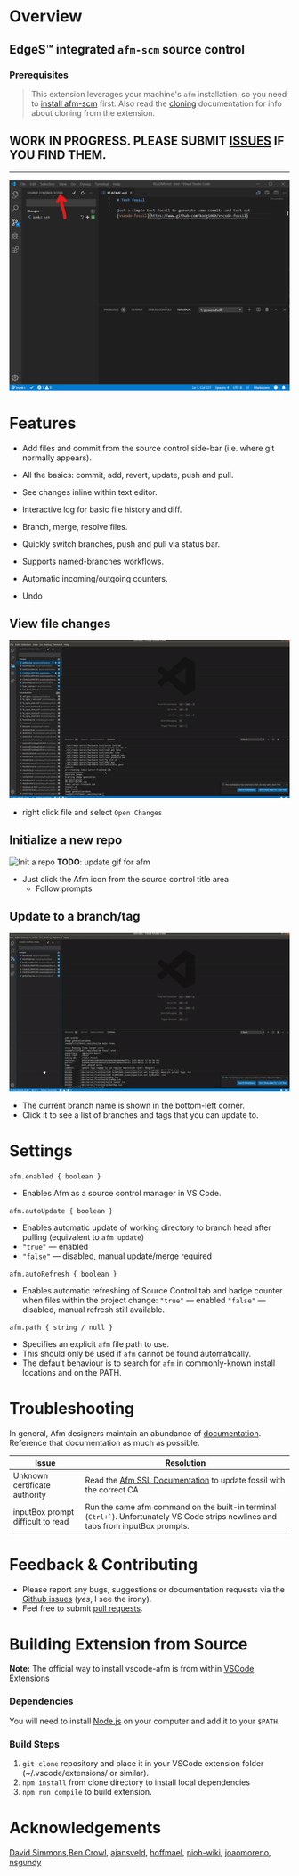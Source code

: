 # Overview

## EdgeS™ integrated `afm-scm` source control

### Prerequisites

> This extension leverages your machine's `afm` installation,
so you need to
[install afm-scm](https://www.afm-scm.org/fossil/doc/trunk/www/quickstart.wiki)
first. Also read the [cloning](docs/cloning.md) documentation for info
about cloning from the extension.

## WORK IN PROGRESS. PLEASE SUBMIT [ISSUES](https://github.com/Smallscript-Corp/vscode-afm-scm/issues) IF YOU FIND THEM.

-----

![afm-scm](images/fossil.png)

# Features

* Add files and commit from the source control side-bar
  (i.e. where git normally appears).

* All the basics: commit, add, revert, update, push and pull.

* See changes inline within text editor.

* Interactive log for basic file history and diff.

* Branch, merge, resolve files.

* Quickly switch branches, push and pull via status bar.

* Supports named-branches workflows.

* Automatic incoming/outgoing counters.

* Undo


## View file changes
![View changes](images/fossil-diff.gif)

  * right click file and select `Open Changes`

## Initialize a new repo

![Init a repo](images/init.gif)
__TODO__: update gif for afm

  * Just click the Afm icon from the source control title area
    * Follow prompts

## Update to a branch/tag

![Change branches](images/change-branch.gif)

  * The current branch name is shown in the bottom-left corner.
  * Click it to see a list of branches and tags that you can update to.

# Settings

`afm.enabled { boolean }`

  * Enables Afm as a source control manager in VS Code.

`afm.autoUpdate { boolean }`

  * Enables automatic update of working directory to branch head after
  pulling (equivalent to `afm update`)
  *  `"true"` &mdash; enabled
  *  `"false"` &mdash; disabled, manual update/merge required

`afm.autoRefresh { boolean }`

  * Enables automatic refreshing of Source Control tab and badge counter
  when files within the project change:
  `"true"` &mdash; enabled
  `"false"` &mdash; disabled, manual refresh still available.

`afm.path { string / null }`

  * Specifies an explicit `afm` file path to use.
  * This should only be used if `afm` cannot be found automatically.
  * The default behaviour is to search for `afm` in commonly-known
    install locations and on the PATH.

# Troubleshooting

In general, Afm designers maintain an abundance of
[documentation](https://afm-scm.org/home/doc/trunk/www/permutedindex.html).
Reference that documentation as much as possible.

| Issue | Resolution
--------|----------------------------------------------------------------
| Unknown certificate authority | Read the [Afm SSL Documentation](https://afm-scm.org/home/doc/trunk/www/ssl.wiki#certs) to update fossil with the correct CA |
| inputBox prompt difficult to read | Run the same afm command on the built-in terminal (<code>Ctrl+`</code>). Unfortunately VS Code strips newlines and tabs from inputBox prompts. |


# Feedback & Contributing

* Please report any bugs, suggestions or documentation requests via the
[Github issues](https://github.com/Smallscript-Corp/vscode-afm-scm/issues)
(_yes_, I see the irony).
* Feel free to submit
[pull requests](https://github.com/Smallscript-Corp/vscode-afm-scm/pulls).


# Building Extension from Source
**Note:** The official way to install vscode-afm is from within
[VSCode Extensions](https://code.visualstudio.com/docs/editor/extension-gallery#_browse-for-extensions)

### Dependencies
You will need to install [Node.js](https://nodejs.org/en/download/)
on your computer and add it to your `$PATH`.

### Build Steps
1. `git clone` repository and place it in your VSCode extension folder (~/.vscode/extensions/ or similar).
2. `npm install` from clone directory to install local dependencies
3. `npm run compile` to build extension.


# Acknowledgements

[David Simmons](https://github.com/smallscript),[Ben Crowl](https://github.com/mrcrowl),
[ajansveld](https://github.com/ajansveld), [hoffmael](https://github.com/hoffmael), [nioh-wiki](https://github.com/nioh-wiki), [joaomoreno](https://github.com/joaomoreno), [nsgundy](https://github.com/nsgundy)
